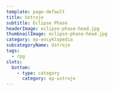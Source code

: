 ```yaml
---
template: page-default
title: Ustroje
subtitle: Eclipse Phase
headerImage: eclipse-phase-head.jpg
thumbnailImage: eclipse-phase-head.jpg
category: ep-encyklopedia
subcategoryName: Ustroje
tags:
  - rpg
slots:
  bottom:
    - type: category
      category: ep-ustroje
---
```


